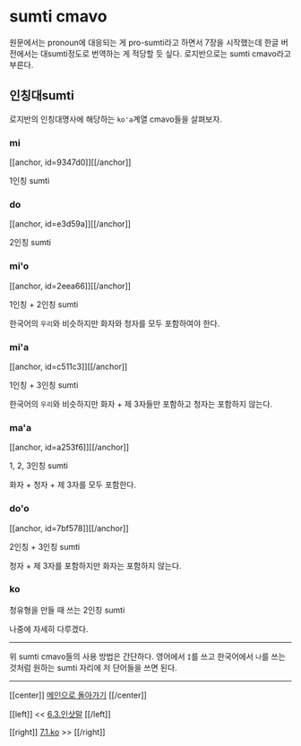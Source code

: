 # sumti cmavo

원문에서는 pronoun에 대응되는 게 pro-sumti라고 하면서 7장을 시작했는데 한글 버전에서는  대sumti정도로 번역하는 게 적당할 듯 싶다. 로지반으로는 sumti cmavo라고 부른다.

## 인칭대sumti

로지반의 인칭대명사에 해당하는 `ko'a`계열 cmavo들을 살펴보자.

### mi

[[anchor, id=9347d0]][[/anchor]]

1인칭 sumti

### do

[[anchor, id=e3d59a]][[/anchor]]

2인칭 sumti

### mi'o

[[anchor, id=2eea66]][[/anchor]]

1인칭 + 2인칭 sumti

한국어의 `우리`와 비슷하지만 화자와 청자를 모두 포함하여야 한다.

### mi'a

[[anchor, id=c511c3]][[/anchor]]

1인칭 + 3인칭 sumti

한국어의 `우리`와 비슷하지만 화자 + 제 3자들만 포함하고 청자는 포함하지 않는다.

### ma'a

[[anchor, id=a253f6]][[/anchor]]

1, 2, 3인칭 sumti

화자 + 청자 + 제 3자를 모두 포함한다.

### do'o

[[anchor, id=7bf578]][[/anchor]]

2인칭 + 3인칭 sumti

청자 + 제 3자를 포함하지만 화자는 포함하지 않는다.

### ko

청유형을 만들 때 쓰는 2인칭 sumti

나중에 자세히 다루겠다.

---

위 sumti cmavo들의 사용 방법은 간단하다. 영어에서 `I`를 쓰고 한국어에서 `나`를 쓰는 것처럼 원하는 sumti 자리에 저 단어들을 쓰면 된다.

---

[[center]]
[메인으로 돌아가기](index.html)
[[/center]]

[[left]]
<< [6.3.인삿말](06_03_인삿말.html)
[[/left]]

[[right]]
[7.1.ko](07_01_ko.html) >>
[[/right]]
